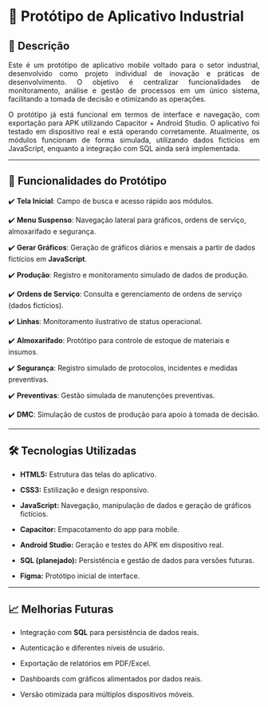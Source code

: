 # 📌 Protótipo de Aplicativo Industrial  

## 📖 Descrição  

<p align="justify">Este é um protótipo de aplicativo mobile voltado para o setor industrial, desenvolvido como projeto individual de inovação e práticas de desenvolvimento. O objetivo é centralizar funcionalidades de monitoramento,
análise e gestão de processos em um único sistema, facilitando a tomada de decisão e otimizando as operações.</p>

<p align="justify">O protótipo já está funcional em termos de interface e navegação, com exportação para APK utilizando Capacitor + Android Studio. O aplicativo foi testado em dispositivo real e está operando corretamente. 
Atualmente, os módulos funcionam de forma simulada, utilizando dados fictícios em JavaScript, enquanto a integração com SQL ainda será implementada.  </p>

---

## 🚀 Funcionalidades do Protótipo  

✔️ **Tela Inicial**: Campo de busca e acesso rápido aos módulos.  

✔️ **Menu Suspenso**: Navegação lateral para gráficos, ordens de serviço, almoxarifado e segurança.  

✔️ **Gerar Gráficos**: Geração de gráficos diários e mensais a partir de dados fictícios em **JavaScript**.  

✔️ **Produção**: Registro e monitoramento simulado de dados de produção.  

✔️ **Ordens de Serviço**: Consulta e gerenciamento de ordens de serviço (dados fictícios).  

✔️ **Linhas**: Monitoramento ilustrativo de status operacional.  

✔️ **Almoxarifado**: Protótipo para controle de estoque de materiais e insumos.  

✔️ **Segurança**: Registro simulado de protocolos, incidentes e medidas preventivas.  

✔️ **Preventivas**: Gestão simulada de manutenções preventivas.  

✔️ **DMC**: Simulação de custos de produção para apoio à tomada de decisão.  

---

## 🛠️ Tecnologias Utilizadas  

- **HTML5:** Estrutura das telas do aplicativo.

- **CSS3:** Estilização e design responsivo.

- **JavaScript:** Navegação, manipulação de dados e geração de gráficos fictícios.
 
- **Capacitor:** Empacotamento do app para mobile.

- **Android Studio:** Geração e testes do APK em dispositivo real.

- **SQL (planejado):** Persistência e gestão de dados para versões futuras.

- **Figma:** Protótipo inicial de interface.  
  

---

## 📈 Melhorias Futuras  
- Integração com **SQL** para persistência de dados reais.

- Autenticação e diferentes níveis de usuário.
 
- Exportação de relatórios em PDF/Excel.
  
- Dashboards com gráficos alimentados por dados reais.
 
- Versão otimizada para múltiplos dispositivos móveis.  






